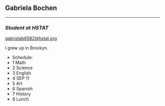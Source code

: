 ## **Gabriela Bochen**
---
### _Student at HSTAT_


gabrielab6582@hstat.org 

I grew up in Brookyn.


* Schedule: 
 * 1 Math 
 * 2 Science 
 * 3 English 
 * 4 SEP 11
 * 5 Art 
 * 6 Spanish 
 * 7 History 
 * 8 Lunch